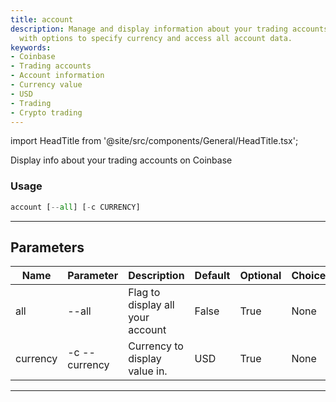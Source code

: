 ```yaml
---
title: account
description: Manage and display information about your trading accounts on Coinbase
  with options to specify currency and access all account data.
keywords:
- Coinbase
- Trading accounts
- Account information
- Currency value
- USD
- Trading
- Crypto trading
---
```


import HeadTitle from '@site/src/components/General/HeadTitle.tsx';

<HeadTitle title="portfolio /brokers/coinbase/account - Reference | OpenBB Terminal Docs" />

Display info about your trading accounts on Coinbase

### Usage

```python wordwrap
account [--all] [-c CURRENCY]
```

---

## Parameters

| Name | Parameter | Description | Default | Optional | Choices |
| ---- | --------- | ----------- | ------- | -------- | ------- |
| all | --all | Flag to display all your account | False | True | None |
| currency | -c  --currency | Currency to display value in. | USD | True | None |

---
